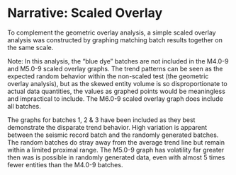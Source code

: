 # Narrative: Scaled Overlay

To complement the geometric overlay analysis, a simple scaled overlay analysis was constructed by graphing matching batch results together on the same scale. 

Note: In this analysis, the “blue dye” batches are not included in the M4.0-9 and M5.0-9 scaled overlay graphs. The trend patterns can be seen as the expected random behavior within the non-scaled test (the geometric overlay analysis), but as the skewed entity volume is so disproportionate to actual data quantities, the values as graphed points would be meaningless and impractical to include. The M6.0-9 scaled overlay graph does include all batches.

The graphs for batches 1, 2 & 3 have been included as they best demonstrate the disparate trend behavior. High variation is apparent between the seismic record batch and the randomly generated batches. The random batches do stray away from the average trend line but remain within a limited proximal range. The M5.0-9 graph has volatility far greater then was is possible in randomly generated data, even with almost 5 times fewer entities than the M4.0-9 batches.
